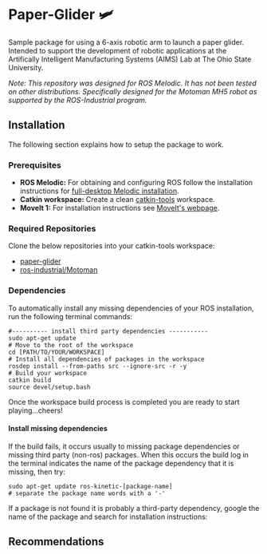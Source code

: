 # Paper-Glider :small_airplane:
Sample package for using a 6-axis robotic arm to launch a paper glider. Intended to support the development of robotic applications at the Artifically Intelligent Manufacturing Systems (AIMS) Lab at The Ohio State University.

_Note: This repository was designed for ROS Melodic. It has not been tested on other distributions._
_Specifically designed for the Motoman MH5 robot as supported by the ROS-Industrial program._

## Installation
The following section explains how to setup the package to work.

### Prerequisites
  - **ROS Melodic:** For obtaining and configuring ROS follow the installation instructions for [full-desktop Melodic installation](http://wiki.ros.org/melodic/Installation/Ubuntu).
  - **Catkin workspace:** Create a clean [catkin-tools](https://catkin-tools.readthedocs.io/en/latest/index.html) workspace.
  - **MoveIt 1:** For installation instructions see [MoveIt's webpage](https://moveit.ros.org/install/).

### Required Repositories
  Clone the below repositories into your catkin-tools workspace:
  - [paper-glider](https://github.com/osu-aims/paper-glider)
  - [ros-industrial/Motoman](https://github.com/ros-industrial/motoman)


### Dependencies
To automatically install any missing dependencies of your ROS installation, run the following terminal commands:

```
#---------- install third party dependencies -----------
sudo apt-get update
# Move to the root of the workspace
cd [PATH/TO/YOUR/WORKSPACE]
# Install all dependencies of packages in the workspace
rosdep install --from-paths src --ignore-src -r -y
# Build your workspace
catkin build
source devel/setup.bash
```
Once the workspace build process is completed you are ready to start playing...cheers!

#### Install missing dependencies
If the build fails, it occurs usually to missing package dependencies or missing third party (non-ros) packages. When this occurs the build log in the terminal indicates the name of the package dependency that it is missing, then try:

```
sudo apt-get update ros-kinetic-[package-name]
# separate the package name words with a '-'
```
If a package is not found it is probably a third-party dependency, google the name of the package and search for installation instructions:

## Recommendations
